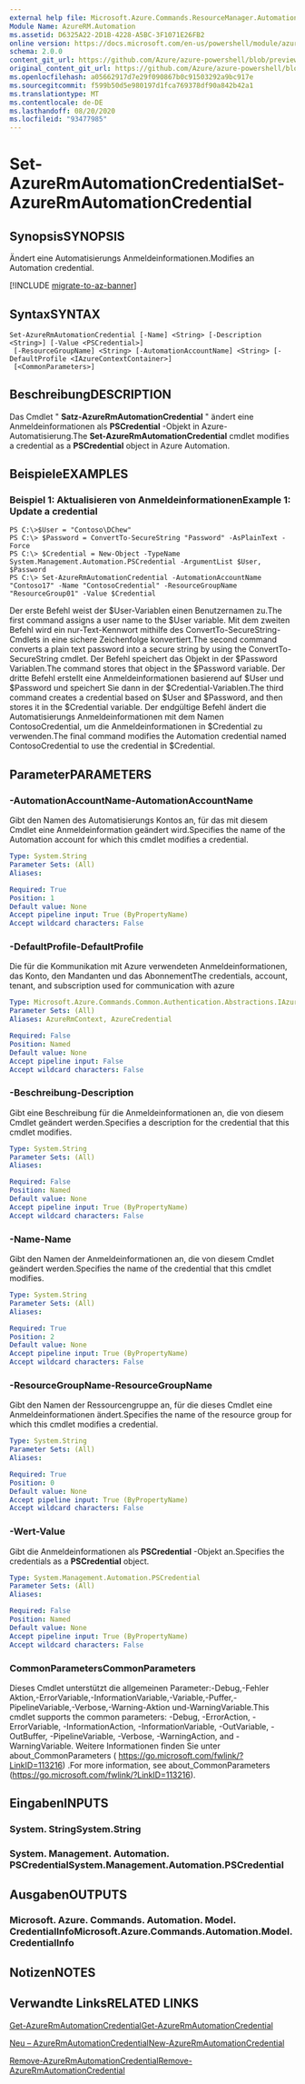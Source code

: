 ```yaml
---
external help file: Microsoft.Azure.Commands.ResourceManager.Automation.dll-Help.xml
Module Name: AzureRM.Automation
ms.assetid: D6325A22-2D1B-4228-A5BC-3F1071E26FB2
online version: https://docs.microsoft.com/en-us/powershell/module/azurerm.automation/set-azurermautomationcredential
schema: 2.0.0
content_git_url: https://github.com/Azure/azure-powershell/blob/preview/src/ResourceManager/Automation/Commands.Automation/help/Set-AzureRMAutomationCredential.md
original_content_git_url: https://github.com/Azure/azure-powershell/blob/preview/src/ResourceManager/Automation/Commands.Automation/help/Set-AzureRMAutomationCredential.md
ms.openlocfilehash: a05662917d7e29f090867b0c91503292a9bc917e
ms.sourcegitcommit: f599b50d5e980197d1fca769378df90a842b42a1
ms.translationtype: MT
ms.contentlocale: de-DE
ms.lasthandoff: 08/20/2020
ms.locfileid: "93477985"
---
```

# <span data-ttu-id="71c07-101">Set-AzureRmAutomationCredential</span><span class="sxs-lookup"><span data-stu-id="71c07-101">Set-AzureRmAutomationCredential</span></span>

## <span data-ttu-id="71c07-102">Synopsis</span><span class="sxs-lookup"><span data-stu-id="71c07-102">SYNOPSIS</span></span>
<span data-ttu-id="71c07-103">Ändert eine Automatisierungs Anmeldeinformationen.</span><span class="sxs-lookup"><span data-stu-id="71c07-103">Modifies an Automation credential.</span></span>

[!INCLUDE [migrate-to-az-banner](../../includes/migrate-to-az-banner.md)]

## <span data-ttu-id="71c07-104">Syntax</span><span class="sxs-lookup"><span data-stu-id="71c07-104">SYNTAX</span></span>

```
Set-AzureRmAutomationCredential [-Name] <String> [-Description <String>] [-Value <PSCredential>]
 [-ResourceGroupName] <String> [-AutomationAccountName] <String> [-DefaultProfile <IAzureContextContainer>]
 [<CommonParameters>]
```

## <span data-ttu-id="71c07-105">Beschreibung</span><span class="sxs-lookup"><span data-stu-id="71c07-105">DESCRIPTION</span></span>
<span data-ttu-id="71c07-106">Das Cmdlet " **Satz-AzureRmAutomationCredential** " ändert eine Anmeldeinformationen als **PSCredential** -Objekt in Azure-Automatisierung.</span><span class="sxs-lookup"><span data-stu-id="71c07-106">The **Set-AzureRmAutomationCredential** cmdlet modifies a credential as a **PSCredential** object in Azure Automation.</span></span>

## <span data-ttu-id="71c07-107">Beispiele</span><span class="sxs-lookup"><span data-stu-id="71c07-107">EXAMPLES</span></span>

### <span data-ttu-id="71c07-108">Beispiel 1: Aktualisieren von Anmeldeinformationen</span><span class="sxs-lookup"><span data-stu-id="71c07-108">Example 1: Update a credential</span></span>
```
PS C:\>$User = "Contoso\DChew"
PS C:\> $Password = ConvertTo-SecureString "Password" -AsPlainText -Force
PS C:\> $Credential = New-Object -TypeName System.Management.Automation.PSCredential -ArgumentList $User, $Password
PS C:\> Set-AzureRmAutomationCredential -AutomationAccountName "Contoso17" -Name "ContosoCredential" -ResourceGroupName "ResourceGroup01" -Value $Credential
```

<span data-ttu-id="71c07-109">Der erste Befehl weist der $User-Variablen einen Benutzernamen zu.</span><span class="sxs-lookup"><span data-stu-id="71c07-109">The first command assigns a user name to the $User variable.</span></span>
<span data-ttu-id="71c07-110">Mit dem zweiten Befehl wird ein nur-Text-Kennwort mithilfe des ConvertTo-SecureString-Cmdlets in eine sichere Zeichenfolge konvertiert.</span><span class="sxs-lookup"><span data-stu-id="71c07-110">The second command converts a plain text password into a secure string by using the ConvertTo-SecureString cmdlet.</span></span>
<span data-ttu-id="71c07-111">Der Befehl speichert das Objekt in der $Password Variablen.</span><span class="sxs-lookup"><span data-stu-id="71c07-111">The command stores that object in the $Password variable.</span></span>
<span data-ttu-id="71c07-112">Der dritte Befehl erstellt eine Anmeldeinformationen basierend auf $User und $Password und speichert Sie dann in der $Credential-Variablen.</span><span class="sxs-lookup"><span data-stu-id="71c07-112">The third command creates a credential based on $User and $Password, and then stores it in the $Credential variable.</span></span>
<span data-ttu-id="71c07-113">Der endgültige Befehl ändert die Automatisierungs Anmeldeinformationen mit dem Namen ContosoCredential, um die Anmeldeinformationen in $Credential zu verwenden.</span><span class="sxs-lookup"><span data-stu-id="71c07-113">The final command modifies the Automation credential named ContosoCredential to use the credential in $Credential.</span></span>

## <span data-ttu-id="71c07-114">Parameter</span><span class="sxs-lookup"><span data-stu-id="71c07-114">PARAMETERS</span></span>

### <span data-ttu-id="71c07-115">-AutomationAccountName</span><span class="sxs-lookup"><span data-stu-id="71c07-115">-AutomationAccountName</span></span>
<span data-ttu-id="71c07-116">Gibt den Namen des Automatisierungs Kontos an, für das mit diesem Cmdlet eine Anmeldeinformation geändert wird.</span><span class="sxs-lookup"><span data-stu-id="71c07-116">Specifies the name of the Automation account for which this cmdlet modifies a credential.</span></span>

```yaml
Type: System.String
Parameter Sets: (All)
Aliases:

Required: True
Position: 1
Default value: None
Accept pipeline input: True (ByPropertyName)
Accept wildcard characters: False
```

### <span data-ttu-id="71c07-117">-DefaultProfile</span><span class="sxs-lookup"><span data-stu-id="71c07-117">-DefaultProfile</span></span>
<span data-ttu-id="71c07-118">Die für die Kommunikation mit Azure verwendeten Anmeldeinformationen, das Konto, den Mandanten und das Abonnement</span><span class="sxs-lookup"><span data-stu-id="71c07-118">The credentials, account, tenant, and subscription used for communication with azure</span></span>

```yaml
Type: Microsoft.Azure.Commands.Common.Authentication.Abstractions.IAzureContextContainer
Parameter Sets: (All)
Aliases: AzureRmContext, AzureCredential

Required: False
Position: Named
Default value: None
Accept pipeline input: False
Accept wildcard characters: False
```

### <span data-ttu-id="71c07-119">-Beschreibung</span><span class="sxs-lookup"><span data-stu-id="71c07-119">-Description</span></span>
<span data-ttu-id="71c07-120">Gibt eine Beschreibung für die Anmeldeinformationen an, die von diesem Cmdlet geändert werden.</span><span class="sxs-lookup"><span data-stu-id="71c07-120">Specifies a description for the credential that this cmdlet modifies.</span></span>

```yaml
Type: System.String
Parameter Sets: (All)
Aliases:

Required: False
Position: Named
Default value: None
Accept pipeline input: True (ByPropertyName)
Accept wildcard characters: False
```

### <span data-ttu-id="71c07-121">-Name</span><span class="sxs-lookup"><span data-stu-id="71c07-121">-Name</span></span>
<span data-ttu-id="71c07-122">Gibt den Namen der Anmeldeinformationen an, die von diesem Cmdlet geändert werden.</span><span class="sxs-lookup"><span data-stu-id="71c07-122">Specifies the name of the credential that this cmdlet modifies.</span></span>

```yaml
Type: System.String
Parameter Sets: (All)
Aliases:

Required: True
Position: 2
Default value: None
Accept pipeline input: True (ByPropertyName)
Accept wildcard characters: False
```

### <span data-ttu-id="71c07-123">-ResourceGroupName</span><span class="sxs-lookup"><span data-stu-id="71c07-123">-ResourceGroupName</span></span>
<span data-ttu-id="71c07-124">Gibt den Namen der Ressourcengruppe an, für die dieses Cmdlet eine Anmeldeinformationen ändert.</span><span class="sxs-lookup"><span data-stu-id="71c07-124">Specifies the name of the resource group for which this cmdlet modifies a credential.</span></span>

```yaml
Type: System.String
Parameter Sets: (All)
Aliases:

Required: True
Position: 0
Default value: None
Accept pipeline input: True (ByPropertyName)
Accept wildcard characters: False
```

### <span data-ttu-id="71c07-125">-Wert</span><span class="sxs-lookup"><span data-stu-id="71c07-125">-Value</span></span>
<span data-ttu-id="71c07-126">Gibt die Anmeldeinformationen als **PSCredential** -Objekt an.</span><span class="sxs-lookup"><span data-stu-id="71c07-126">Specifies the credentials as a **PSCredential** object.</span></span>

```yaml
Type: System.Management.Automation.PSCredential
Parameter Sets: (All)
Aliases:

Required: False
Position: Named
Default value: None
Accept pipeline input: True (ByPropertyName)
Accept wildcard characters: False
```

### <span data-ttu-id="71c07-127">CommonParameters</span><span class="sxs-lookup"><span data-stu-id="71c07-127">CommonParameters</span></span>
<span data-ttu-id="71c07-128">Dieses Cmdlet unterstützt die allgemeinen Parameter:-Debug,-Fehler Aktion,-ErrorVariable,-InformationVariable,-Variable,-Puffer,-PipelineVariable,-Verbose,-Warning-Aktion und-WarningVariable.</span><span class="sxs-lookup"><span data-stu-id="71c07-128">This cmdlet supports the common parameters: -Debug, -ErrorAction, -ErrorVariable, -InformationAction, -InformationVariable, -OutVariable, -OutBuffer, -PipelineVariable, -Verbose, -WarningAction, and -WarningVariable.</span></span> <span data-ttu-id="71c07-129">Weitere Informationen finden Sie unter about_CommonParameters ( https://go.microsoft.com/fwlink/?LinkID=113216) .</span><span class="sxs-lookup"><span data-stu-id="71c07-129">For more information, see about_CommonParameters (https://go.microsoft.com/fwlink/?LinkID=113216).</span></span>

## <span data-ttu-id="71c07-130">Eingaben</span><span class="sxs-lookup"><span data-stu-id="71c07-130">INPUTS</span></span>

### <span data-ttu-id="71c07-131">System. String</span><span class="sxs-lookup"><span data-stu-id="71c07-131">System.String</span></span>

### <span data-ttu-id="71c07-132">System. Management. Automation. PSCredential</span><span class="sxs-lookup"><span data-stu-id="71c07-132">System.Management.Automation.PSCredential</span></span>

## <span data-ttu-id="71c07-133">Ausgaben</span><span class="sxs-lookup"><span data-stu-id="71c07-133">OUTPUTS</span></span>

### <span data-ttu-id="71c07-134">Microsoft. Azure. Commands. Automation. Model. CredentialInfo</span><span class="sxs-lookup"><span data-stu-id="71c07-134">Microsoft.Azure.Commands.Automation.Model.CredentialInfo</span></span>

## <span data-ttu-id="71c07-135">Notizen</span><span class="sxs-lookup"><span data-stu-id="71c07-135">NOTES</span></span>

## <span data-ttu-id="71c07-136">Verwandte Links</span><span class="sxs-lookup"><span data-stu-id="71c07-136">RELATED LINKS</span></span>

[<span data-ttu-id="71c07-137">Get-AzureRmAutomationCredential</span><span class="sxs-lookup"><span data-stu-id="71c07-137">Get-AzureRmAutomationCredential</span></span>](./Get-AzureRMAutomationCredential.md)

[<span data-ttu-id="71c07-138">Neu – AzureRmAutomationCredential</span><span class="sxs-lookup"><span data-stu-id="71c07-138">New-AzureRmAutomationCredential</span></span>](./New-AzureRMAutomationCredential.md)

[<span data-ttu-id="71c07-139">Remove-AzureRmAutomationCredential</span><span class="sxs-lookup"><span data-stu-id="71c07-139">Remove-AzureRmAutomationCredential</span></span>](./Remove-AzureRMAutomationCredential.md)


